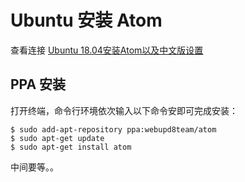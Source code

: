 # Ubuntu 安装 Atom

查看连接 [Ubuntu 18.04安装Atom以及中文版设置](https://www.linuxidc.com/Linux/2019-03/157793.htm)

## PPA 安装

打开终端，命令行环境依次输入以下命令安即可完成安装：

```
$ sudo add-apt-repository ppa:webupd8team/atom
$ sudo apt-get update
$ sudo apt-get install atom
```

中间要等。。

